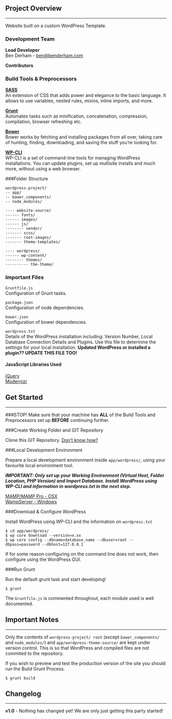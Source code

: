 ## Project Overview
***
Website built on a custom WordPress Template.

### Development Team

**Lead Developer**  
Ben Derham - <ben@benderham.com>

**Contributors**


### Build Tools & Preprocessors

**[SASS](http://sass-lang.com/guide)**  
An extension of CSS that adds power and elegance to the basic language. It allows to use variables, nested rules, mixins, inline imports, and more.

**[Grunt](http://gruntjs.com/getting-started)**  
Automates tasks such as minification, concatenation, compression, compilation, browser refreshing etc.

**[Bower](http://bower.io/#getting-started)**  
Bower works by fetching and installing packages from all over, taking care of hunting, finding, downloading, and saving the stuff you’re looking for.

**[WP-CLI](http://wp-cli.org)**  
WP-CLI is a set of command-line tools for managing WordPress installations. You can update plugins, set up multisite installs and much more, without using a web browser.

###Folder Structure
	
	wordpress-project/  
	-- app/
	-- bower_components/
	-- node_modules/  
	
	---- website-source/
	------ fonts/
	------ images/
	------ js/
	-------- vendor/
	------- scss/
	------- root-images/
	------- theme-templates/
	
	---- wordpress/
	------ wp-content/
	-------- themes/
	---------- the-theme/

### Important Files
`Gruntfile.js`  
Configuration of Grunt tasks.

`package.json`  
Configuration of node dependencies.

`bower.json`  
Configuration of bower dependencies.

`wordpress.txt`  
Details of the WordPress installation including: Version Number, Local Database Connection Details and Plugins. Use this file to determine the settings for your local installation. **Updated WordPress or installed a plugin?? UPDATE THIS FILE TOO!**


#### JavaScript Libraries Used
[jQuery](http://www.jquery.com)  
[Modernizr](http://modernizr.com)  


## Get Started
***
###STOP!
Make sure that your machine has **ALL** of the Build Tools and Preprocessors set up **BEFORE** continuing further.

###Create Working Folder and GIT Repository

Clone this GIT Repository. [Don't know how?](https://confluence.atlassian.com/display/BITBUCKET/Clone+a+repository)


###Local Development Environment 
  
Prepare a local development environment inside `app/wordpress/`, using your favourite local environment tool.   
  
***IMPORTANT: Only set up your Working Environment (Virtual Host, Folder Location, PHP Version) and Import Database. Install WordPress using WP-CLI and information in wordpress.txt in the next step.***

[MAMP/MAMP Pro - OSX](http://codex.wordpress.org/Installing_WordPress_Locally_on_Your_Mac_With_MAMP)  
[WampServer - Windows](https://make.wordpress.org/core/handbook/installing-a-local-server/installing-wampserver/)

###Download & Configure WordPress

Install WordPress using WP-CLI and the information on `wordpress.txt`

	$ cd app/wordpress/
	$ wp core download --version=x.xx
	$ wp core config --dbname=database_name --dbuser=root --dbpass=password --dbhost=127.0.0.1
	
If for some reason configuring on the command line does not work, then configure using the WordPress GUI.

###Run Grunt

Run the default grunt task and start developing! 
	
	$ grunt

The `Gruntfile.js` is commented throughout, each module used is well documented.


## Important Notes
***
Only the contents of `wordpress-project/ root` (except `bower_components/` and `node_modules/`) and `app/wordpress-theme-source/` are kept under version control. This is so that WordPress and compiled files are not commited to the repository. 

If you wish to preview and test the production version of the site you should run the Build Grunt Process. 

	$ grunt build



## Changelog
***
**v1.0** - Nothing has changed yet! We are only just getting this party started!
